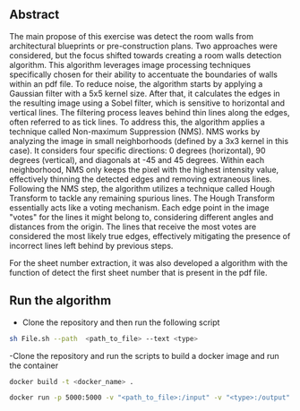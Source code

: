 ## Abstract

The main propose of this exercise was detect the room walls from architectural blueprints or pre-construction plans. 
Two approaches were considered, but the focus shifted towards creating a room walls detection algorithm. This algorithm leverages image processing techniques specifically chosen for their ability to accentuate the boundaries of walls within an pdf file. To reduce noise, the algorithm starts by applying a Gaussian filter with a 5x5 kernel size. After that, it calculates the edges in the resulting image using a Sobel filter, which is sensitive to horizontal and vertical lines.
The filtering process leaves behind thin lines along the edges, often referred to as tick lines. To address this, the algorithm applies a technique called Non-maximum Suppression (NMS). NMS works by analyzing the image in small neighborhoods (defined by a 3x3 kernel in this case). It considers four specific directions: 0 degrees (horizontal), 90 degrees (vertical), and diagonals at -45 and 45 degrees. Within each neighborhood, NMS only keeps the pixel with the highest intensity value, effectively thinning the detected edges and removing extraneous lines. 
Following the NMS step, the algorithm utilizes a technique called Hough Transform to tackle any remaining spurious lines. The Hough Transform essentially acts like a voting mechanism. Each edge point in the image "votes" for the lines it might belong to, considering different angles and distances from the origin. The lines that receive the most votes are considered the most likely true edges, effectively mitigating the presence of incorrect lines left behind by previous steps.

For the sheet number extraction, it was also developed a algorithm with the function of detect the first sheet number that is present in the pdf file. 

## Run the algorithm
- Clone the repository and then run the following script 
```bash
sh File.sh --path  <path_to_file> --text <type>
```
-Clone the repository and run the scripts to build a docker image and run the container
```bash
docker build -t <docker_name> .
```
```bash
docker run -p 5000:5000 -v "<path_to_file>:/input" -v "<type>:/output"  <docker_name> /usr/local/bin/File.sh
```
